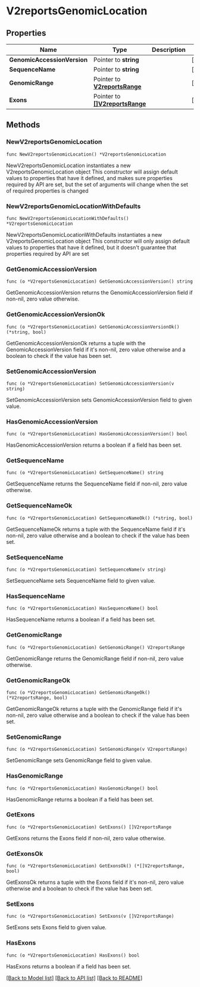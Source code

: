 # V2reportsGenomicLocation

## Properties

Name | Type | Description | Notes
------------ | ------------- | ------------- | -------------
**GenomicAccessionVersion** | Pointer to **string** |  | [optional] 
**SequenceName** | Pointer to **string** |  | [optional] 
**GenomicRange** | Pointer to [**V2reportsRange**](V2reportsRange.md) |  | [optional] 
**Exons** | Pointer to [**[]V2reportsRange**](V2reportsRange.md) |  | [optional] 

## Methods

### NewV2reportsGenomicLocation

`func NewV2reportsGenomicLocation() *V2reportsGenomicLocation`

NewV2reportsGenomicLocation instantiates a new V2reportsGenomicLocation object
This constructor will assign default values to properties that have it defined,
and makes sure properties required by API are set, but the set of arguments
will change when the set of required properties is changed

### NewV2reportsGenomicLocationWithDefaults

`func NewV2reportsGenomicLocationWithDefaults() *V2reportsGenomicLocation`

NewV2reportsGenomicLocationWithDefaults instantiates a new V2reportsGenomicLocation object
This constructor will only assign default values to properties that have it defined,
but it doesn't guarantee that properties required by API are set

### GetGenomicAccessionVersion

`func (o *V2reportsGenomicLocation) GetGenomicAccessionVersion() string`

GetGenomicAccessionVersion returns the GenomicAccessionVersion field if non-nil, zero value otherwise.

### GetGenomicAccessionVersionOk

`func (o *V2reportsGenomicLocation) GetGenomicAccessionVersionOk() (*string, bool)`

GetGenomicAccessionVersionOk returns a tuple with the GenomicAccessionVersion field if it's non-nil, zero value otherwise
and a boolean to check if the value has been set.

### SetGenomicAccessionVersion

`func (o *V2reportsGenomicLocation) SetGenomicAccessionVersion(v string)`

SetGenomicAccessionVersion sets GenomicAccessionVersion field to given value.

### HasGenomicAccessionVersion

`func (o *V2reportsGenomicLocation) HasGenomicAccessionVersion() bool`

HasGenomicAccessionVersion returns a boolean if a field has been set.

### GetSequenceName

`func (o *V2reportsGenomicLocation) GetSequenceName() string`

GetSequenceName returns the SequenceName field if non-nil, zero value otherwise.

### GetSequenceNameOk

`func (o *V2reportsGenomicLocation) GetSequenceNameOk() (*string, bool)`

GetSequenceNameOk returns a tuple with the SequenceName field if it's non-nil, zero value otherwise
and a boolean to check if the value has been set.

### SetSequenceName

`func (o *V2reportsGenomicLocation) SetSequenceName(v string)`

SetSequenceName sets SequenceName field to given value.

### HasSequenceName

`func (o *V2reportsGenomicLocation) HasSequenceName() bool`

HasSequenceName returns a boolean if a field has been set.

### GetGenomicRange

`func (o *V2reportsGenomicLocation) GetGenomicRange() V2reportsRange`

GetGenomicRange returns the GenomicRange field if non-nil, zero value otherwise.

### GetGenomicRangeOk

`func (o *V2reportsGenomicLocation) GetGenomicRangeOk() (*V2reportsRange, bool)`

GetGenomicRangeOk returns a tuple with the GenomicRange field if it's non-nil, zero value otherwise
and a boolean to check if the value has been set.

### SetGenomicRange

`func (o *V2reportsGenomicLocation) SetGenomicRange(v V2reportsRange)`

SetGenomicRange sets GenomicRange field to given value.

### HasGenomicRange

`func (o *V2reportsGenomicLocation) HasGenomicRange() bool`

HasGenomicRange returns a boolean if a field has been set.

### GetExons

`func (o *V2reportsGenomicLocation) GetExons() []V2reportsRange`

GetExons returns the Exons field if non-nil, zero value otherwise.

### GetExonsOk

`func (o *V2reportsGenomicLocation) GetExonsOk() (*[]V2reportsRange, bool)`

GetExonsOk returns a tuple with the Exons field if it's non-nil, zero value otherwise
and a boolean to check if the value has been set.

### SetExons

`func (o *V2reportsGenomicLocation) SetExons(v []V2reportsRange)`

SetExons sets Exons field to given value.

### HasExons

`func (o *V2reportsGenomicLocation) HasExons() bool`

HasExons returns a boolean if a field has been set.


[[Back to Model list]](../README.md#documentation-for-models) [[Back to API list]](../README.md#documentation-for-api-endpoints) [[Back to README]](../README.md)



